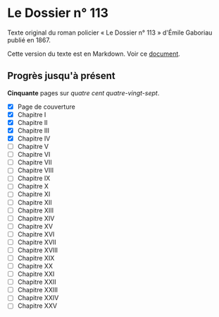 # Le Dossier n° 113
Texte original du roman policier « Le Dossier n° 113 » d'Émile Gaboriau publié en 1867.

Cette version du texte est en Markdown. Voir ce [document](./text.md).

## Progrès jusqu'à présent
__Cinquante__ pages sur _quatre cent quatre-vingt-sept_.

- [x] Page de couverture
- [x] Chapitre I
- [x] Chapitre II
- [x] Chapitre III
- [x] Chapitre IV
- [ ] Chapitre V
- [ ] Chapitre VI
- [ ] Chapitre VII
- [ ] Chapitre VIII
- [ ] Chapitre IX
- [ ] Chapitre X
- [ ] Chapitre XI
- [ ] Chapitre XII
- [ ] Chapitre XIII
- [ ] Chapitre XIV
- [ ] Chapitre XV
- [ ] Chapitre XVI
- [ ] Chapitre XVII
- [ ] Chapitre XVIII
- [ ] Chapitre XIX
- [ ] Chapitre XX
- [ ] Chapitre XXI
- [ ] Chapitre XXII
- [ ] Chapitre XXIII
- [ ] Chapitre XXIV
- [ ] Chapitre XXV
